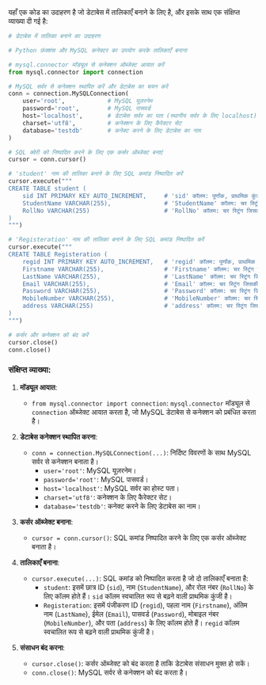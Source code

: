 यहाँ एक कोड का उदाहरण है जो डेटाबेस में तालिकाएँ बनाने के लिए है, और इसके साथ एक संक्षिप्त व्याख्या दी गई है:

```python
# डेटाबेस में तालिका बनाने का उदाहरण

# Python फ़ंक्शंस और MySQL कनेक्टर का उपयोग करके तालिकाएँ बनाना

# mysql.connector मॉड्यूल से कनेक्शन ऑब्जेक्ट आयात करें
from mysql.connector import connection

# MySQL सर्वर से कनेक्शन स्थापित करें और डेटाबेस का चयन करें
conn = connection.MySQLConnection(
    user='root',            # MySQL यूज़रनेम
    password='root',        # MySQL पासवर्ड
    host='localhost',       # डेटाबेस सर्वर का पता (स्थानीय सर्वर के लिए localhost)
    charset='utf8',         # कनेक्शन के लिए कैरेक्टर सेट
    database='testdb'       # कनेक्ट करने के लिए डेटाबेस का नाम
)

# SQL क्वेरी को निष्पादित करने के लिए एक कर्सर ऑब्जेक्ट बनाएं
cursor = conn.cursor()

# 'student' नाम की तालिका बनाने के लिए SQL कमांड निष्पादित करें
cursor.execute("""
CREATE TABLE student (
    sid INT PRIMARY KEY AUTO_INCREMENT,     # 'sid' कॉलम: पूर्णांक, प्राथमिक कुंजी, स्वचालित रूप से वृद्धि
    StudentName VARCHAR(255),               # 'StudentName' कॉलम: चर स्ट्रिंग जिसकी अधिकतम लंबाई 255 है
    RollNo VARCHAR(255)                     # 'RollNo' कॉलम: चर स्ट्रिंग जिसकी अधिकतम लंबाई 255 है
)
""")

# 'Registeration' नाम की तालिका बनाने के लिए SQL कमांड निष्पादित करें
cursor.execute("""
CREATE TABLE Registeration (
    regid INT PRIMARY KEY AUTO_INCREMENT,   # 'regid' कॉलम: पूर्णांक, प्राथमिक कुंजी, स्वचालित रूप से वृद्धि
    Firstname VARCHAR(255),                 # 'Firstname' कॉलम: चर स्ट्रिंग जिसकी अधिकतम लंबाई 255 है
    LastName VARCHAR(255),                  # 'LastName' कॉलम: चर स्ट्रिंग जिसकी अधिकतम लंबाई 255 है
    Email VARCHAR(255),                     # 'Email' कॉलम: चर स्ट्रिंग जिसकी अधिकतम लंबाई 255 है
    Password VARCHAR(255),                  # 'Password' कॉलम: चर स्ट्रिंग जिसकी अधिकतम लंबाई 255 है
    MobileNumber VARCHAR(255),              # 'MobileNumber' कॉलम: चर स्ट्रिंग जिसकी अधिकतम लंबाई 255 है
    address VARCHAR(255)                    # 'address' कॉलम: चर स्ट्रिंग जिसकी अधिकतम लंबाई 255 है
)
""")

# कर्सर और कनेक्शन को बंद करें
cursor.close()
conn.close()
```

### संक्षिप्त व्याख्या:

1. **मॉड्यूल आयात**:
   - `from mysql.connector import connection`: `mysql.connector` मॉड्यूल से `connection` ऑब्जेक्ट आयात करता है, जो MySQL डेटाबेस से कनेक्शन को प्रबंधित करता है।

2. **डेटाबेस कनेक्शन स्थापित करना**:
   - `conn = connection.MySQLConnection(...)`: निर्दिष्ट विवरणों के साथ MySQL सर्वर से कनेक्शन बनाता है।
     - `user='root'`: MySQL यूज़रनेम।
     - `password='root'`: MySQL पासवर्ड।
     - `host='localhost'`: MySQL सर्वर का होस्ट पता।
     - `charset='utf8'`: कनेक्शन के लिए कैरेक्टर सेट।
     - `database='testdb'`: कनेक्ट करने के लिए डेटाबेस का नाम।

3. **कर्सर ऑब्जेक्ट बनाना**:
   - `cursor = conn.cursor()`: SQL कमांड निष्पादित करने के लिए एक कर्सर ऑब्जेक्ट बनाता है।

4. **तालिकाएँ बनाना**:
   - `cursor.execute(...)`: SQL कमांड को निष्पादित करता है जो दो तालिकाएँ बनाता है:
     - `student`: इसमें छात्र ID (`sid`), नाम (`StudentName`), और रोल नंबर (`RollNo`) के लिए कॉलम होते हैं। `sid` कॉलम स्वचालित रूप से बढ़ने वाली प्राथमिक कुंजी है।
     - `Registeration`: इसमें पंजीकरण ID (`regid`), पहला नाम (`Firstname`), अंतिम नाम (`LastName`), ईमेल (`Email`), पासवर्ड (`Password`), मोबाइल नंबर (`MobileNumber`), और पता (`address`) के लिए कॉलम होते हैं। `regid` कॉलम स्वचालित रूप से बढ़ने वाली प्राथमिक कुंजी है।

5. **संसाधन बंद करना**:
   - `cursor.close()`: कर्सर ऑब्जेक्ट को बंद करता है ताकि डेटाबेस संसाधन मुक्त हो सकें।
   - `conn.close()`: MySQL सर्वर से कनेक्शन को बंद करता है।
